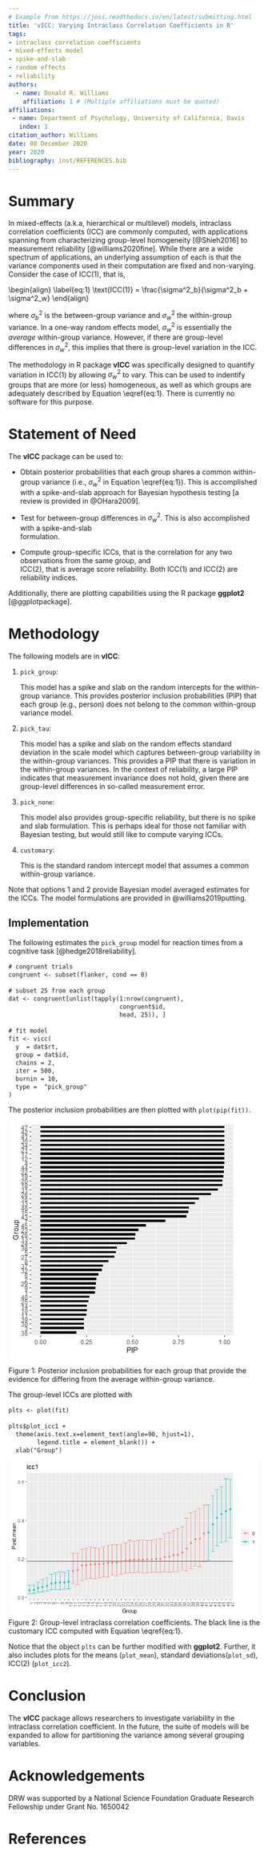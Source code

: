 ```yaml
---
# Example from https://joss.readthedocs.io/en/latest/submitting.html
title: 'vICC: Varying Intraclass Correlation Coefficients in R'
tags:
- intraclass correlation coefficients
- mixed-effects model
- spike-and-slab
- random effects
- reliability
authors:
  - name: Donald R. Williams
    affiliation: 1 # (Multiple affiliations must be quoted)
affiliations:
 - name: Department of Psychology, University of California, Davis
   index: 1
citation_author: Williams
date: 08 December 2020
year: 2020
bibliography: inst/REFERENCES.bib
---
```


# Summary
In mixed-effects (a.k.a, hierarchical or multilevel) models, intraclass
correlation coefficients (ICC) are commonly computed, with applications spanning 
from characterizing group-level homogeneity [@Shieh2016] to measurement reliability [@williams2020fine]. 
While there are a wide spectrum of applications, an underlying assumption of each is that the 
variance components used in their computation are fixed and non-varying. Consider
the case of ICC(1), that is,


\begin{align}
\label{eq:1}
\text{ICC(1)} = \frac{\sigma^2_b}{\sigma^2_b + \sigma^2_w}
\end{align}


where $\sigma^2_b$ is the between-group variance and $\sigma^2_w$ the within-group variance. In
a one-way random effects model, $\sigma^2_w$ is essentially the $average$ within-group variance. 
However, if there are group-level differences in $\sigma^2_w$, this implies that there is
group-level variation in the ICC. 

The methodology in R package **vICC** was specifically designed
to quantify variation in ICC(1) by allowing $\sigma^2_w$ to vary. This can be used to 
indentify groups that are more (or less) homogeneous, as well as which groups are adequately 
described by Equation \eqref{eq:1}. There is currently no software for
this purpose.




# Statement of Need
The **vICC** package can be used to: 

* Obtain posterior probabilities that each group shares a 
  common within-group variance (i.e., $\sigma^2_w$ in Equation \eqref{eq:1}). This is accomplished
  with a spike-and-slab approach for Bayesian hypothesis testing [a review is provided in @OHara2009].
  
* Test for between-group differences in $\sigma^2_w$. This is also accomplished with a spike-and-slab     
  formulation.

* Compute group-specific ICCs, that is the correlation for any two observations from the same group, and  
  ICC(2), that is average score reliability. Both ICC(1) and ICC(2) are reliability indices.
  
Additionally, there are plotting capabilities using the R package **ggplot2** [@ggplotpackage].

# Methodology

The following models are in **vICC**:

1.  `pick_group`:
    
    This model has a spike and slab on the random intercepts for the
    within-group variance. This provides posterior inclusion
    probabilities (PIP) that each group (e.g., person) does not belong
    to the common within-group variance model.

2.  `pick_tau`:
    
    This model has a spike and slab on the random effects standard
    deviation in the scale model which captures between-group
    variability in the within-group variances. This provides a PIP that
    there is variation in the within-group variances. In the context of
    reliability, a large PIP indicates that measurement invariance does
    not hold, given there are group-level differences in so-called
    measurement error.

3.  `pick_none`:
    
    This model also provides group-specific reliability, but there is no
    spike and slab formulation. This is perhaps ideal for those not
    familiar with Bayesian testing, but would still like to compute
    varying ICCs.

4.  `customary`:
    
    This is the standard random intercept model that assumes a common
    within-group variance.

Note that options 1 and 2 provide Bayesian model averaged estimates for
the ICCs. The model formulations are provided in @williams2019putting.


## Implementation
The following estimates the `pick_group` model for reaction times from a cognitive task 
[@hedge2018reliability].

```
# congruent trials
congruent <- subset(flanker, cond == 0)

# subset 25 from each group
dat <- congruent[unlist(tapply(1:nrow(congruent), 
                               congruent$id, 
                               head, 25)), ]

# fit model
fit <- vicc(
  y  = dat$rt,
  group = dat$id,
  chains = 2,
  iter = 500,
  burnin = 10,
  type =  "pick_group"
)
```

The posterior inclusion probabilities are then plotted with `plot(pip(fit))`.



![Posterior Inclusion Probabilities](man/figures/pip_joss.png)

Figure 1: Posterior inclusion probabilities for each group that provide the evidence 
for differing from the average within-group variance.

The group-level ICCs are plotted with

```
plts <- plot(fit)

plts$plot_icc1 + 
  theme(axis.text.x=element_text(angle=90, hjust=1), 
        legend.title = element_blank()) +
  xlab("Group")
```

![ICC1](man/figures/icc1.png)
Figure 2: Group-level intraclass correlation coefficients. The black line is the customary
ICC computed with Equation \eqref{eq:1}.

Notice that the object `plts` can be further modified with **ggplot2**. Further, it also includes 
plots for the means (`plot_mean`), standard deviations(`plot_sd`), ICC(2) (`plot_icc2`).



# Conclusion
The **vICC** package allows researchers to investigate variability in the intraclass correlation coefficient.
In the future, the suite of models will be expanded to allow for partitioning the variance among several
grouping variables.

# Acknowledgements
DRW was supported by a National Science Foundation Graduate Research Fellowship
under Grant No. 1650042


# References

